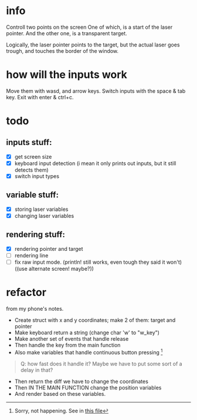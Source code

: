 # info
Controll two points on the screen
One of which, is a start of the laser pointer.
And the other one, is a transparent target.

Logically, the laser pointer points to the target, but the actual laser goes trough, and touches the border of the window.

# how will the inputs work
Move them with wasd, and arrow keys. Switch inputs with the space & tab key. Exit with enter & ctrl+c.

# todo
## inputs stuff:
 - [x] get screen size
 - [x] keyboard input detection (i mean it only prints out inputs, but it still detects them)
 - [x] switch input types

## variable stuff:
 - [x] storing laser variables
 - [x] changing laser variables
## rendering stuff:
 - [x] rendering pointer and target
 - [ ] rendering line
 - [ ] fix raw input mode. (println! still works, even tough they said it won't) ((use alternate screen! maybe?))

# refactor
from my phone's notes.

- Create struct with x and y coordinates; make 2 of them: target and pointer
- Make keyboard return a string (change char 'w' to "w_key")
- Make another set of events that handle release
- Then handle the key from the main function
- Also make variables that handle continuous button pressing [^1]
> Q: how fast does it handle it? Maybe we have to put some sort of a delay in that?
- Then return the diff we have to change the coordinates
- Then IN THE MAIN FUNCTION change the position variables
- And render based on these variables.

[^1]: Sorry, not happening. See in [this file](async.md)
<!-- i hate to search for everything https://www.markdownguide.org/cheat-sheet/ -->